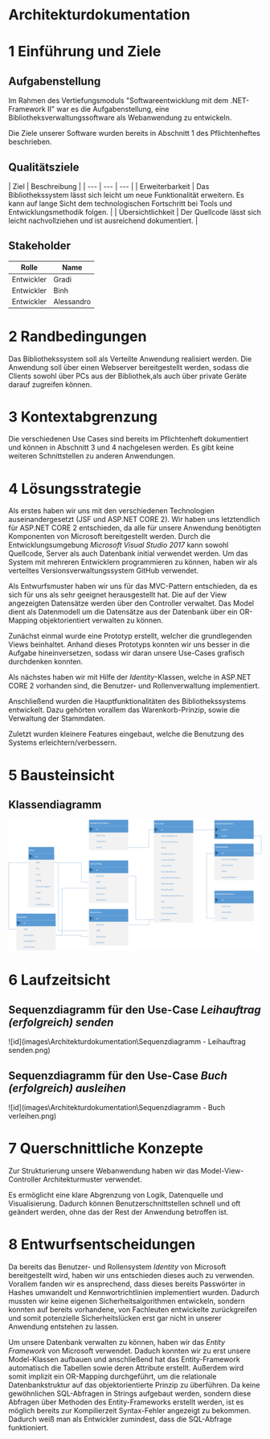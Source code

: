 # **Architekturdokumentation**

# 1 Einführung und Ziele

## Aufgabenstellung

Im Rahmen des Vertiefungsmoduls "Softwareentwicklung mit dem .NET-Framework II" war es die Aufgabenstellung, eine Bibliotheksverwaltungssoftware als Webanwendung zu entwickeln.

Die Ziele unserer Software wurden bereits in Abschnitt 1 des Pflichtenheftes beschrieben.

## Qualitätsziele

| Ziel | Beschreibung |
| --- | --- | --- |
| Erweiterbarkeit | Das Bibliothekssystem lässt sich leicht um neue Funktionalität erweitern. Es kann auf lange Sicht dem technologischen Fortschritt bei Tools und Entwicklungsmethodik folgen. |
| Übersichtlichkeit |  Der Quellcode lässt sich leicht nachvollziehen und ist ausreichend dokumentiert. |

## Stakeholder

| Rolle | Name |
| --- | --- |
| Entwickler | Gradi |
| Entwickler | Binh |
| Entwickler | Alessandro |

# 2 Randbedingungen

Das Bibliothekssystem soll als Verteilte Anwendung realisiert werden. Die Anwendung soll über einen Webserver bereitgestellt werden, sodass die Clients sowohl über PCs aus der Bibliothek,als auch über private Geräte darauf zugreifen können.

# 3 Kontextabgrenzung

Die verschiedenen Use Cases sind bereits im Pflichtenheft dokumentiert und können in Abschnitt 3 und 4 nachgelesen werden. Es gibt keine weiteren Schnittstellen zu anderen Anwendungen.

# 4 Lösungsstrategie

Als erstes haben wir uns mit den verschiedenen Technologien auseinandergesetzt (JSF und ASP.NET CORE 2). Wir haben uns letztendlich für ASP.NET CORE 2 entschieden, da alle für unsere Anwendung benötigten Komponenten von Microsoft bereitgestellt werden. Durch die Entwicklungsumgebung *Microsoft Visual Studio 2017* kann sowohl Quellcode, Server als auch Datenbank initial verwendet werden. Um das System mit mehreren Entwicklern programmieren zu können, haben wir als verteiltes Versionsverwaltungssystem GitHub verwendet.

Als Entwurfsmuster haben wir uns für das MVC-Pattern entschieden, da es sich für uns als sehr geeignet herausgestellt hat. Die auf der View angezeigten Datensätze werden über den Controller verwaltet. Das Model dient als Datenmodell um die Datensätze aus der Datenbank über ein OR-Mapping objektorientiert verwalten zu können.

Zunächst einmal wurde eine Prototyp erstellt, welcher die grundlegenden Views beinhaltet. Anhand dieses Prototyps konnten wir uns besser in die Aufgabe hineinversetzen, sodass wir daran unsere Use-Cases grafisch durchdenken konnten.

Als nächstes haben wir mit Hilfe der *Identity*-Klassen, welche in ASP.NET CORE 2 vorhanden sind, die Benutzer- und Rollenverwaltung implementiert.

Anschließend wurden die Hauptfunktionalitäten des Bibliothekssystems entwickelt. Dazu gehörten vorallem das Warenkorb-Prinzip, sowie die Verwaltung der Stammdaten.

Zuletzt wurden kleinere Features eingebaut, welche die Benutzung des Systems erleichtern/verbessern.

# 5 Bausteinsicht

## Klassendiagramm

![id](images\Architekturdokumentation\Datenbankmodell.png)


# 6 Laufzeitsicht

## Sequenzdiagramm für den Use-Case *Leihauftrag (erfolgreich) senden*

![id](images\Architekturdokumentation\Sequenzdiagramm - Leihauftrag senden.png)

## Sequenzdiagramm für den Use-Case *Buch (erfolgreich) ausleihen*

![id](images\Architekturdokumentation\Sequenzdiagramm - Buch verleihen.png)

# 7 Querschnittliche Konzepte

Zur Strukturierung unsere Webanwendung haben wir das Model-View-Controller Architekturmuster verwendet. 

Es ermöglicht eine klare Abgrenzung von Logik, Datenquelle und Visualisierung. Dadurch können Benutzerschnittstellen schnell und oft geändert werden, ohne das der Rest der Anwendung betroffen ist.

# 8 Entwurfsentscheidungen

Da bereits das Benutzer- und Rollensystem *Identity* von Microsoft bereitgestellt wird, haben wir uns entschieden dieses auch zu verwenden. Vorallem fanden wir es ansprechend, dass dieses bereits Passwörter in Hashes umwandelt und  Kennwortrichtlinien implementiert wurden. Dadurch mussten wir keine eigenen Sicherheitsalgorithmen entwickeln, sondern konnten auf bereits vorhandene, von Fachleuten entwickelte zurückgreifen und somit potenzielle Sicherheitslücken erst gar nicht in unserer Anwendung entstehen zu lassen.

Um unsere Datenbank verwalten zu können, haben wir das *Entity Framework* von Microsoft verwendet. Daduch konnten wir zu erst unsere Model-Klassen aufbauen und anschließend hat das Entity-Framework automatisch die Tabellen sowie deren Attribute erstellt. Außerdem wird somit implizit ein OR-Mapping durchgeführt, um die relationale Datenbankstruktur auf das objektorientierte Prinzip zu überführen. Da keine gewöhnlichen SQL-Abfragen in Strings aufgebaut werden, sondern diese Abfragen über Methoden des Entity-Frameworks erstellt werden, ist es möglich bereits zur Kompilierzeit Syntax-Fehler angezeigt zu bekommen. Dadurch weiß man als Entwickler zumindest, dass die SQL-Abfrage funktioniert.